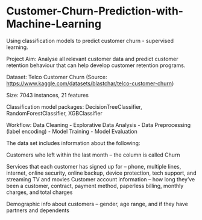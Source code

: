 # Customer-Churn-Prediction-with-Machine-Learning
Using classification models to predict customer churn - supervised learning.

Project Aim: Analyse all relevant customer data and predict customer retention behaviour that can help develop customer retention programs.

Dataset: Telco Customer Churn (Source: https://www.kaggle.com/datasets/blastchar/telco-customer-churn)

Size: 7043 instances, 21 features

Classification model packages: DecisionTreeClassifier, RandomForestClassifier, XGBClassifier

Workflow: Data Cleaning - Explorative Data Analysis - Data Preprocessing (label encoding) - Model Training - Model Evaluation



The data set includes information about the following:

Customers who left within the last month – the column is called Churn

Services that each customer has signed up for – phone, multiple lines, internet, online security, online backup, device protection, tech support, and streaming TV and movies
Customer account information – how long they’ve been a customer, contract, payment method, paperless billing, monthly charges, and total charges

Demographic info about customers – gender, age range, and if they have partners and dependents

